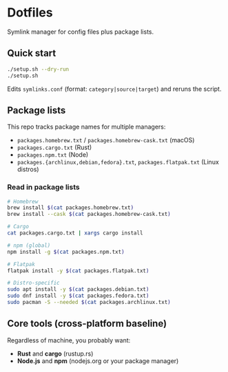 # Dotfiles

Symlink manager for config files plus package lists.

## Quick start

```sh
./setup.sh --dry-run
./setup.sh
```

Edits `symlinks.conf` (format: `category|source|target`) and reruns the script.

## Package lists

This repo tracks package names for multiple managers:
- `packages.homebrew.txt` / `packages.homebrew-cask.txt` (macOS)
- `packages.cargo.txt` (Rust)
- `packages.npm.txt` (Node)
- `packages.{archlinux,debian,fedora}.txt`, `packages.flatpak.txt` (Linux distros)

### Read in package lists

```sh
# Homebrew
brew install $(cat packages.homebrew.txt)
brew install --cask $(cat packages.homebrew-cask.txt)

# Cargo
cat packages.cargo.txt | xargs cargo install

# npm (global)
npm install -g $(cat packages.npm.txt)

# Flatpak
flatpak install -y $(cat packages.flatpak.txt)

# Distro-specific
sudo apt install -y $(cat packages.debian.txt)
sudo dnf install -y $(cat packages.fedora.txt)
sudo pacman -S --needed $(cat packages.archlinux.txt)
```

## Core tools (cross-platform baseline)

Regardless of machine, you probably want:
- **Rust** and **cargo** (rustup.rs)
- **Node.js** and **npm** (nodejs.org or your package manager)

